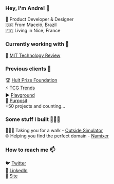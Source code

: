 ### Hey, I'm Andre! 👋

🤖 Product Developer & Designer <br>
🇧🇷 From Maceió, Brazil <br>
🇫🇷 Living in Nice, France

### Currently working with 🤝

📡  [MIT Technology Review](https://technologyreview.com/) <br>


### Previous clients 🛬

🏆 [Hult Prize Foundation](https://www.hultprize.org/) <br>
⚡️ [TCG Trends](https://tcgtrends.com/) <br>
▶️ [Playground](https://playgroundapp.com/) <br>
🎁 [Purposit](https://www.purposit.com/) <br>
+50 projects and counting...

### Some stuff I built 👨🏻‍💻

🚶🏻‍♀️ Taking you for a walk - [Outside Simulator](https://outsidesimulator.com/) <br>
🌐 Helping you find the perfect domain - [Namixer](https://namixer.com)

### How to reach me 📫

🐦 [Twitter](https://twitter.com/andrevitorio) <br>
💼 [LinkedIn](https://www.linkedin.com/in/andrevitorio) <br>
🚀 [Site](https://andrevitorio.com) <br>
